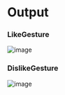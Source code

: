 # Output
### LikeGesture
![image](https://user-images.githubusercontent.com/75117366/175458058-a4c6b867-9269-4836-a166-7a10eb98fb17.png)

### DislikeGesture
![image](https://user-images.githubusercontent.com/75117366/175459037-4e373cf7-d7d8-4ee4-ac65-5ceb1539b4fc.png)


